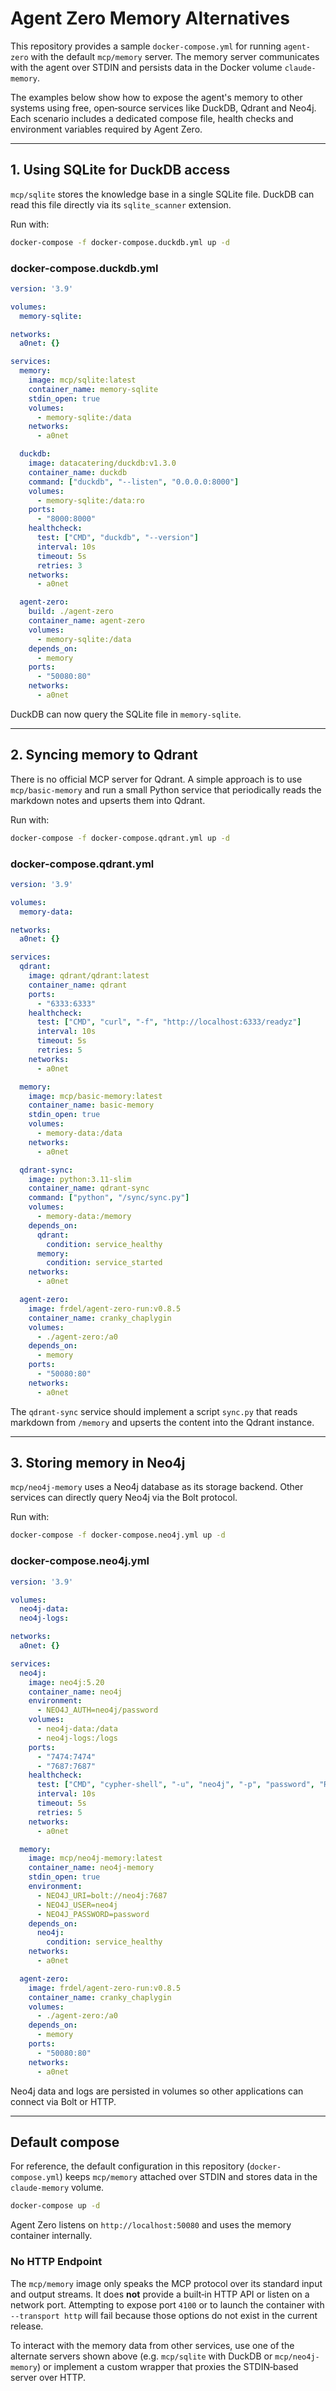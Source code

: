 # Agent Zero Memory Alternatives

This repository provides a sample `docker-compose.yml` for running
`agent-zero` with the default `mcp/memory` server.  The memory server
communicates with the agent over STDIN and persists data in the Docker
volume `claude-memory`.

The examples below show how to expose the agent's memory to other
systems using free, open‑source services like DuckDB, Qdrant and
Neo4j.  Each scenario includes a dedicated compose file, health checks
and environment variables required by Agent Zero.

---

## 1. Using SQLite for DuckDB access

`mcp/sqlite` stores the knowledge base in a single SQLite file.  DuckDB
can read this file directly via its `sqlite_scanner` extension.

Run with:

```bash
docker-compose -f docker-compose.duckdb.yml up -d
```

### docker-compose.duckdb.yml
```yaml
version: '3.9'

volumes:
  memory-sqlite:

networks:
  a0net: {}

services:
  memory:
    image: mcp/sqlite:latest
    container_name: memory-sqlite
    stdin_open: true
    volumes:
      - memory-sqlite:/data
    networks:
      - a0net

  duckdb:
    image: datacatering/duckdb:v1.3.0
    container_name: duckdb
    command: ["duckdb", "--listen", "0.0.0.0:8000"]
    volumes:
      - memory-sqlite:/data:ro
    ports:
      - "8000:8000"
    healthcheck:
      test: ["CMD", "duckdb", "--version"]
      interval: 10s
      timeout: 5s
      retries: 3
    networks:
      - a0net

  agent-zero:
    build: ./agent-zero
    container_name: agent-zero
    volumes:
      - memory-sqlite:/data
    depends_on:
      - memory
    ports:
      - "50080:80"
    networks:
      - a0net
```

DuckDB can now query the SQLite file in `memory-sqlite`.

---

## 2. Syncing memory to Qdrant

There is no official MCP server for Qdrant.  A simple approach is to
use `mcp/basic-memory` and run a small Python service that periodically
reads the markdown notes and upserts them into Qdrant.

Run with:

```bash
docker-compose -f docker-compose.qdrant.yml up -d
```

### docker-compose.qdrant.yml
```yaml
version: '3.9'

volumes:
  memory-data:

networks:
  a0net: {}

services:
  qdrant:
    image: qdrant/qdrant:latest
    container_name: qdrant
    ports:
      - "6333:6333"
    healthcheck:
      test: ["CMD", "curl", "-f", "http://localhost:6333/readyz"]
      interval: 10s
      timeout: 5s
      retries: 5
    networks:
      - a0net

  memory:
    image: mcp/basic-memory:latest
    container_name: basic-memory
    stdin_open: true
    volumes:
      - memory-data:/data
    networks:
      - a0net

  qdrant-sync:
    image: python:3.11-slim
    container_name: qdrant-sync
    command: ["python", "/sync/sync.py"]
    volumes:
      - memory-data:/memory
    depends_on:
      qdrant:
        condition: service_healthy
      memory:
        condition: service_started
    networks:
      - a0net

  agent-zero:
    image: frdel/agent-zero-run:v0.8.5
    container_name: cranky_chaplygin
    volumes:
      - ./agent-zero:/a0
    depends_on:
      - memory
    ports:
      - "50080:80"
    networks:
      - a0net
```

The `qdrant-sync` service should implement a script `sync.py` that
reads markdown from `/memory` and upserts the content into the Qdrant
instance.

---

## 3. Storing memory in Neo4j

`mcp/neo4j-memory` uses a Neo4j database as its storage backend.  Other
services can directly query Neo4j via the Bolt protocol.

Run with:

```bash
docker-compose -f docker-compose.neo4j.yml up -d
```

### docker-compose.neo4j.yml
```yaml
version: '3.9'

volumes:
  neo4j-data:
  neo4j-logs:

networks:
  a0net: {}

services:
  neo4j:
    image: neo4j:5.20
    container_name: neo4j
    environment:
      - NEO4J_AUTH=neo4j/password
    volumes:
      - neo4j-data:/data
      - neo4j-logs:/logs
    ports:
      - "7474:7474"
      - "7687:7687"
    healthcheck:
      test: ["CMD", "cypher-shell", "-u", "neo4j", "-p", "password", "RETURN 1"]
      interval: 10s
      timeout: 5s
      retries: 5
    networks:
      - a0net

  memory:
    image: mcp/neo4j-memory:latest
    container_name: neo4j-memory
    stdin_open: true
    environment:
      - NEO4J_URI=bolt://neo4j:7687
      - NEO4J_USER=neo4j
      - NEO4J_PASSWORD=password
    depends_on:
      neo4j:
        condition: service_healthy
    networks:
      - a0net

  agent-zero:
    image: frdel/agent-zero-run:v0.8.5
    container_name: cranky_chaplygin
    volumes:
      - ./agent-zero:/a0
    depends_on:
      - memory
    ports:
      - "50080:80"
    networks:
      - a0net
```

Neo4j data and logs are persisted in volumes so other applications can
connect via Bolt or HTTP.

---

## Default compose

For reference, the default configuration in this repository
(`docker-compose.yml`) keeps `mcp/memory` attached over STDIN and
stores data in the `claude-memory` volume.

```bash
docker-compose up -d
```

Agent Zero listens on `http://localhost:50080` and uses the memory
container internally.

### No HTTP Endpoint

The `mcp/memory` image only speaks the MCP protocol over its standard
input and output streams. It does **not** provide a built‑in HTTP API or
listen on a network port. Attempting to expose port `4100` or to launch
the container with `--transport http` will fail because those options do
not exist in the current release.

To interact with the memory data from other services, use one of the
alternate servers shown above (e.g. `mcp/sqlite` with DuckDB or
`mcp/neo4j-memory`) or implement a custom wrapper that proxies the
STDIN‑based server over HTTP.
